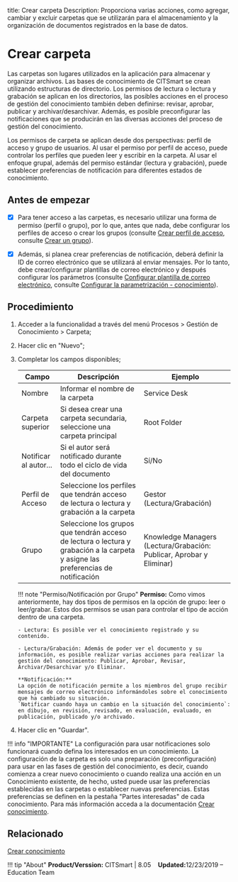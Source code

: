 title: Crear carpeta
Description: Proporciona varias acciones, como agregar, cambiar y excluir carpetas que se utilizarán para el almacenamiento y la organización de documentos registrados en la base de datos.

# Crear carpeta

Las carpetas son lugares utilizados en la aplicación para almacenar y organizar archivos. Las bases de conocimiento de CITSmart se crean utilizando estructuras de directorio. Los permisos de lectura o lectura y grabación se aplican en los directorios, las posibles acciones en el proceso de gestión del conocimiento también deben definirse: revisar, aprobar, publicar y archivar/desarchivar. Además, es posible preconfigurar las notificaciones que se producirán en las diversas acciones del proceso de gestión del conocimiento.

Los permisos de carpeta se aplican desde dos perspectivas: perfil de acceso y grupo de usuarios. Al usar el permiso por perfil de acceso, puede controlar los perfiles que pueden leer y escribir en la carpeta. Al usar el enfoque grupal, además del permiso estándar (lectura y grabación), puede establecer preferencias de notificación para diferentes estados de conocimiento.

## Antes de empezar

- [X] Para tener acceso a las carpetas, es necesario utilizar una forma de permiso (perfil o grupo), por lo que, antes que nada, debe configurar los perfiles de acceso o crear los grupos (consulte [Crear perfil de acceso][2], consulte [Crear un grupo][3]).

- [X] Además, si planea crear preferencias de notificación, deberá definir la ID de correo electrónico que se utilizará al enviar mensajes. Por lo tanto, debe crear/configurar plantillas de correo electrónico y después configurar los parámetros (consulte [Configurar plantilla de correo electrónico][4], consulte [Configurar la parametrización - conocimiento][5]).

## Procedimiento

1.  Acceder a la funcionalidad a través del menú Procesos > Gestión de Conocimiento > Carpeta;

2.  Hacer clic en "Nuevo";

3.  Completar los campos disponibles;

    | Campo | Descripción | Ejemplo |
    |-------|-----------|---------|
    | Nombre | Informar el nombre de la carpeta | Service Desk |
    | Carpeta superior | Si desea crear una carpeta secundaria, seleccione una carpeta principal | Root Folder |
    | Notificar al autor... | Si el autor será notificado durante todo el ciclo de vida del documento | Sí/No |
    | Perfil de Acceso | Seleccione los perfiles que tendrán acceso de lectura o lectura y grabación a la carpeta | Gestor (Lectura/Grabación) |
    | Grupo | Seleccione los grupos que tendrán acceso de lectura o lectura y grabación a la carpeta y asigne las preferencias de notificación | Knowledge Managers (Lectura/Grabación: Publicar, Aprobar y Eliminar) |

    !!! note "Permiso/Notificación por Grupo"
        **Permiso:**
        Como vimos anteriormente, hay dos tipos de permisos en la opción de grupo: leer o leer/grabar. Estos dos permisos se usan para controlar el tipo de acción dentro de una carpeta.
        
        - Lectura: Es posible ver el conocimiento registrado y su contenido.
        
        - Lectura/Grabación: Además de poder ver el documento y su información, es posible realizar varias acciones para realizar la gestión del conocimiento: Publicar, Aprobar, Revisar, Archivar/Desarchivar y/o Eliminar.
        
        **Notificación:**
        La opción de notificación permite a los miembros del grupo recibir mensajes de correo electrónico informándoles sobre el conocimiento que ha cambiado su situación.
        `Notificar cuando haya un cambio en la situación del conocimiento`: en dibujo, en revisión, revisado, en evaluación, evaluado, en publicación, publicado y/o archivado.


4.  Hacer clic en "Guardar".

!!! info "IMPORTANTE"
    La configuración para usar notificaciones solo funcionará cuando defina los interesados en un conocimiento. La configuración de la carpeta es solo una preparación (preconfiguración) para usar en las fases de gestión del conocimiento, es decir, cuando comienza a crear nuevo conocimiento o cuando realiza una acción en un Conocimiento existente, de hecho, usted puede usar las preferencias establecidas en las carpetas o establecer nuevas preferencias. Estas preferencias se definen en la pestaña "Partes interesadas" de cada conocimiento. Para más información acceda a la documentación [Crear conocimiento][1].


## Relacionado

[Crear conocimiento][1]


!!! tip "About"
    <b>Product/Verssion:</b> CITSmart | 8.05 &nbsp;&nbsp;
    <b>Updated:</b>12/23/2019 – Education Team

[1]:/es-es/citsmart-platform-8/processes/knowledge/use/create-knowledge.html
[2]:/es-es/citsmart-platform-8/initial-settings/access-settings/user/register-groups.html
[3]:/es-es/citsmart-platform-8/initial-settings/access-settings/profile/create-profile-access.html
[4]:/es-es/citsmart-platform-8/platform-administration/email-settings/email-templates-configure-email-template.html
[5]:/es-es/citsmart-platform-8/platform-administration/parameters-list/configure-parametrization-knowledge.html

